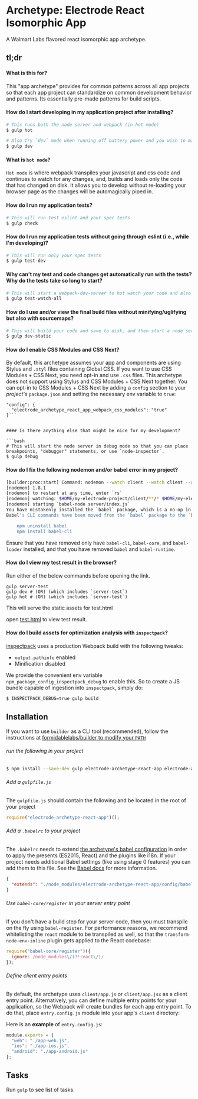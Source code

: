 # Archetype: Electrode React Isomorphic App

A Walmart Labs flavored react isomorphic app archetype.

## tl;dr

#### What is this for?

This "app archetype" provides for common patterns across all app projects so that each app project can standardize on common development behavior and patterns. Its essentially pre-made patterns for build scripts.

#### How do I start developing in my application project after installing?

```bash
# This runs both the node server and webpack (in hot mode)
$ gulp hot

# Also try `dev` mode when running off battery power and you wish to maximize battery life.
$ gulp dev
```

#### What is `hot mode`?

`Hot mode` is where webpack transpiles your javascript and css code and continues to watch for any changes, and, builds and loads only the code that has changed on disk. It allows you to develop without re-loading your browser page as the changes will be automagically piped in.

#### How do I run my application tests?

```bash
# This will run test eslint and your spec tests
$ gulp check
```

#### How do I run my application tests without going through eslint (i.e., while I'm developing)?

```bash
# This will run only your spec tests
$ gulp test-dev
```

#### Why can't my test and code changes get automatically run with the tests?  Why do the tests take so long to start?

```bash
# This will start a webpack-dev-server to hot watch your code and also start a karma test browser that auto-reruns when specs or client code changes.
$ gulp test-watch-all
```

#### How do I use and/or view the final build files without minifying/uglifying but also with sourcemaps?

```bash
# This will build your code and save to disk, and then start a node server (without using webpack-dev-server).
$ gulp dev-static
```

#### How do I enable CSS Modules and CSS Next?

By default, this archetype assumes your app and components are using Stylus and `.styl` files containing Global CSS. If you want to use CSS Modules + CSS Next, you need opt-in and use `.css` files. This archetype does not support using Stylus and CSS Modules + CSS Next together.
You can opt-in to CSS Modules + CSS Next by adding a `config` section to your *project's* `package.json` and setting the necessary env variable to `true`:

```
"config": {
  "electrode_archetype_react_app_webpack_css_modules": "true"
}```


#### Is there anything else that might be nice for my development?

```bash
# This will start the node server in debug mode so that you can place breakpoints, "debugger" statements, or use `node-inspector`.
$ gulp debug
```

#### How do I fix the following nodemon and/or babel error in my project?

```bash
[builder:proc:start] Command: nodemon --watch client --watch client --watch server --watch config server/index.js --exec node
[nodemon] 1.8.1
[nodemon] to restart at any time, enter `rs`
[nodemon] watching: $HOME/my-electrode-project/client/**/* $HOME/my-electrode-project/client/**/* $HOME/my-electrode-project/server/**/* $HOME/my-electrode-project/config/**/*
[nodemon] starting `babel-node server/index.js`
You have mistakenly installed the `babel` package, which is a no-op in Babel 6.
Babel's CLI commands have been moved from the `babel` package to the `babel-cli` package.

    npm uninstall babel
    npm install babel-cli
```

Ensure that you have removed only have `babel-cli`, `babel-core`, and `babel-loader` installed, and that you have removed `babel` and `babel-runtime`.

#### How do I view my test result in the browser?

Run either of the below commands before opening the link.

```
gulp server-test
gulp dev # (OR) (which includes `server-test`)
gulp hot # (OR) (which includes `server-test`)
```
This will serve the static assets for test.html

open [test.html]((http://localhost:3001/node_modules/electrode-archetype-react-app/config/browser_test/test.html)) to view test result.

#### How do I build assets for optimization analysis with `inspectpack`?

[inspectpack](https://github.com/FormidableLabs/inspectpack) uses a production Webpack build with
the following tweaks:

* `output.pathinfo` enabled
* Minification disabled

We provide the convenient env variable `npm_package_config_inspectpack_debug` to enable this. So
to create a JS bundle capable of ingestion into `inspectpack`, simply do:

```sh
$ INSPECTPACK_DEBUG=true gulp build
```


## Installation

If you want to use `builder` as a CLI tool (recommended), follow the instructions at [formidablelabs/builder to modify your `PATH`](https://github.com/formidablelabs/builder#local-install)

###### run the following in your project
```bash
$ npm install --save-dev gulp electrode-archetype-react-app electrode-archetype-react-app-dev
```

###### Add a `gulpfile.js`
The `gulpfile.js` should contain the following and be located in the root of your project

```js
require("electrode-archetype-react-app")();
```

###### Add a `.babelrc` to your project
The `.babelrc` needs to extend
[the archetype's babel configuration](config/babel/.babelrc) in order to apply the presents (ES2015, React) and the plugins like i18n. If your project needs additional Babel settings (like using stage 0 features) you can add them to this file. See the [Babel docs](https://babeljs.io/docs/usage/babelrc/) for more information.

```json
{
  "extends": "./node_modules/electrode-archetype-react-app/config/babel/.babelrc"
}
```

###### Use `babel-core/register` in your server entry point

If you don't have a build step for your server code, then you must transpile
on the fly using `babel-register`. For performance reasons, we recommend
whitelisting the `react` module to be transpiled as well, so that the
`transform-node-env-inline` plugin gets applied to the React codebase:

```js
require("babel-core/register")({
  ignore: /node_modules\/(?!react\/)/
});
```

###### Define client entry points

By default, the archetype uses `client/app.js` or `client/app.jsx` as a client entry point. Alternatively,
you can define multiple entry points for your application, so the Webpack will create bundles for each app
entry point. To do that, place `entry.config.js` module into your app's `client` directory:

Here is an **example** of `entry.config.js`:
```js
module.exports = {
  "web": "./app-web.js",
  "ios": "./app-ios.js",
  "android": "./app-android.js"
};
```

## Tasks

Run `gulp` to see list of tasks.
